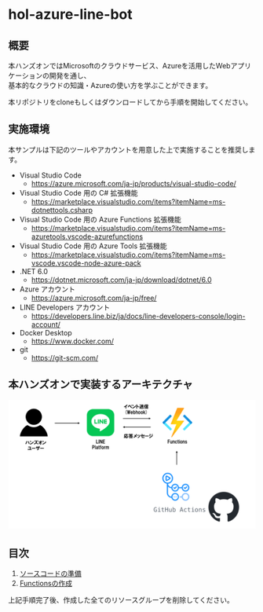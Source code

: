 # hol-azure-line-bot
## 概要
本ハンズオンではMicrosoftのクラウドサービス、Azureを活用したWebアプリケーションの開発を通し、  
基本的なクラウドの知識・Azureの使い方を学ぶことができます。  
  
本リポジトリをcloneもしくはダウンロードしてから手順を開始してください。

## 実施環境
本サンプルは下記のツールやアカウントを用意した上で実施することを推奨します。
- Visual Studio Code
    - https://azure.microsoft.com/ja-jp/products/visual-studio-code/
- Visual Studio Code 用の C# 拡張機能
    - https://marketplace.visualstudio.com/items?itemName=ms-dotnettools.csharp
- Visual Studio Code 用の Azure Functions 拡張機能
    - https://marketplace.visualstudio.com/items?itemName=ms-azuretools.vscode-azurefunctions
- Visual Studio Code 用の Azure Tools 拡張機能
    - https://marketplace.visualstudio.com/items?itemName=ms-vscode.vscode-node-azure-pack
- .NET 6.0
    - https://dotnet.microsoft.com/ja-jp/download/dotnet/6.0
- Azure アカウント
    - https://azure.microsoft.com/ja-jp/free/
- LINE Developers アカウント
    - https://developers.line.biz/ja/docs/line-developers-console/login-account/
- Docker Desktop 
    - https://www.docker.com/ 
- git 
    - https://git-scm.com/

## 本ハンズオンで実装するアーキテクチャ
![アーキテクチャ図](./docs/images/hol-azure-line-bot-architecture.png)

## 目次
1. [ソースコードの準備](./docs/1-prepare-sourcecode.md)
2. [Functionsの作成](./docs/2-functions-create.md)

上記手順完了後、作成した全てのリソースグループを削除してください。
